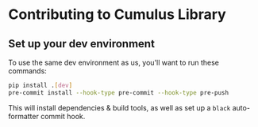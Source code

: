 # Contributing to Cumulus Library

## Set up your dev environment

To use the same dev environment as us, you'll want to run these commands:
```sh
pip install .[dev]
pre-commit install --hook-type pre-commit --hook-type pre-push
```

This will install dependencies & build tools,
as well as set up a `black` auto-formatter commit hook.
